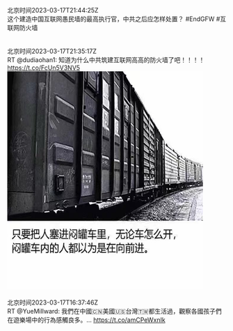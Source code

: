 北京时间2023-03-17T21:44:25Z<br>这个建造中国互联网愚民墙的最高执行官，中共之后应怎样处置？
#EndGFW #互联网防火墙<br><br><br>北京时间2023-03-17T21:35:17Z<br>RT @dudiaohan1: 知道为什么中共筑建互联网高高的防火墙了吧！！！！ https://t.co/FcUn5V3NV5<br><img src='/temp/image/2023/w-Month-3/1636722876245250048_0.jpg' width='450' height='500'><br><br>北京时间2023-03-17T16:37:46Z<br>RT @YueMillward: 我們在中國🇨🇳美國🇺🇸台灣🇹🇼都生活過，觀察各國孩子們在遊樂場中的行為感觸良多。… https://t.co/amCPeWxnIk<br><br><br>